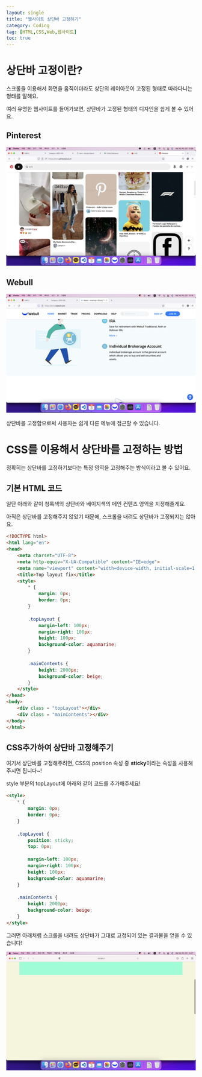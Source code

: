 ```yaml
---
layout: single
title: "웹사이트 상단바 고정하기"
category: Coding
tag: [HTML,CSS,Web,웹사이트]
toc: true
---
```


# 상단바 고정이란?

스크롤을 이용해서 화면을 움직이더라도 상단의 레이아웃이 고정된 형태로 따라다니는 형태를 말해요.

여러 유명한 웹사이트를 들어가보면, 상단바가 고정된 형태의 디자인을 쉽게 볼 수 있어요.

## Pinterest


![pinterest](/assets/images/2022-03-03-html-basic-01/2022-03-03-html-basic-01-image-00.png)


## Webull

![webull](/assets/images/2022-03-03-html-basic-01/2022-03-03-html-basic-01-image-01.png)

상단바를 고정함으로써 사용자는 쉽게 다른 메뉴에 접근할 수 있습니다.

# CSS를 이용해서 상단바를 고정하는 방법

정확히는 상단바를 고정하기보다는 특정 영역을 고정해주는 방식이라고 볼 수 있어요.

## 기본 HTML 코드

일단 아래와 같이 청록색의 상단바와 베이지색의 메인 컨텐츠 영역을 지정해줄게요.

아직은 상단바를 고정해주지 않았기 때문에, 스크롤을 내려도 상단바가 고정되지는 않아요.

```html
<!DOCTYPE html>
<html lang="en">
<head>
    <meta charset="UTF-8">
    <meta http-equiv="X-UA-Compatible" content="IE=edge">
    <meta name="viewport" content="width=device-width, initial-scale=1.0">
    <title>Top layout fix</title>
    <style>
        * {
            margin: 0px;
            border: 0px;
        }

        .topLayout {
            margin-left: 100px;
            margin-right: 100px;
            height: 100px;
            background-color: aquamarine;
        }

        .mainContents {
            height: 2000px;
            background-color: beige;
        }
    </style>
</head>
<body>
    <div class = "topLayout"></div>
    <div class = "mainContents"></div>
</body>
</html>
```

## CSS추가하여 상단바 고정해주기

여기서 상단바를 고정해주려면, CSS의 position 속성 중 <strong>sticky</strong>이라는 속성을 사용해주시면 됩니다~!

style 부분의 topLayout에 아래와 같이 코드를 추가해주세요!

``` html
<style>
    * {
        margin: 0px;
        border: 0px;
    }

    .topLayout {
        position: sticky;
        top: 0px;
        
        margin-left: 100px;
        margin-right: 100px;
        height: 100px;
        background-color: aquamarine;
    }

    .mainContents {
        height: 2000px;
        background-color: beige;
    }
</style>
```

그러면 아래처럼 스크롤을 내려도 상단바가 그대로 고정되어 있는 결과물을 얻을 수 있습니다!


![test](/assets/images/2022-03-03-html-basic-01/2022-03-03-html-basic-01-image-02.png)
